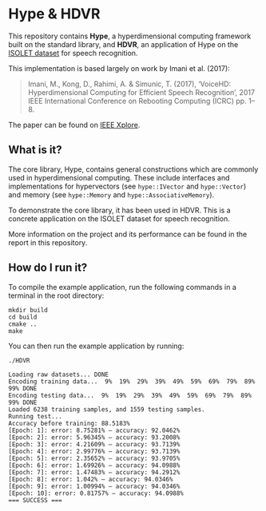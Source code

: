 # Hype & HDVR
This repository contains **Hype**, a hyperdimensional computing framework built on the standard library, and **HDVR**, 
an application of Hype on the [ISOLET dataset](https://archive.ics.uci.edu/dataset/54/isolet) for speech recognition.

This implementation is based largely on work by Imani et al. (2017):
>Imani, M., Kong, D., Rahimi, A. & Simunic, T. (2017), ‘VoiceHD: Hyperdimensional Computing
for Efficient Speech Recognition’, 2017 IEEE International Conference on Rebooting Computing
(ICRC) pp. 1–8.

The paper can be found on [IEEE Xplore](https://ieeexplore.ieee.org/document/8123650).

## What is it?
The core library, Hype, contains general constructions which are commonly used in hyperdimensional computing. These 
include interfaces and implementations for hypervectors (see `hype::IVector` and `hype::Vector`) and memory (see 
`hype::Memory` and `hype::AssociativeMemory`).

To demonstrate the core library, it has been used in HDVR. This is a concrete application on the ISOLET dataset for
speech recognition.

More information on the project and its performance can be found in the report in this repository.

## How do I run it?
To compile the example application, run the following commands in a terminal in the root directory:
```
mkdir build
cd build
cmake ..
make
```

You can then run the example application by running:
```
./HDVR

Loading raw datasets... DONE
Encoding training data...  9%  19%  29%  39%  49%  59%  69%  79%  89%  99% DONE
Encoding testing data...  9%  19%  29%  39%  49%  59%  69%  79%  89%  99% DONE
Loaded 6238 training samples, and 1559 testing samples.
Running test... 
Accuracy before training: 88.5183%
[Epoch: 1]: error: 8.75281% – accuracy: 92.0462%
[Epoch: 2]: error: 5.96345% – accuracy: 93.2008%
[Epoch: 3]: error: 4.21609% – accuracy: 93.7139%
[Epoch: 4]: error: 2.99776% – accuracy: 93.7139%
[Epoch: 5]: error: 2.35652% – accuracy: 93.9705%
[Epoch: 6]: error: 1.69926% – accuracy: 94.0988%
[Epoch: 7]: error: 1.47483% – accuracy: 94.2912%
[Epoch: 8]: error: 1.042% – accuracy: 94.0346%
[Epoch: 9]: error: 1.00994% – accuracy: 94.0346%
[Epoch: 10]: error: 0.81757% – accuracy: 94.0988%
=== SUCCESS ===
```
